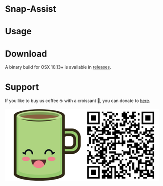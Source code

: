 # Snap-Assist


# Usage


# Download

A binary build for OSX 10.13+ is available in [releases](https://github.com/Dots-n-Spaces/Snap-Assist/releases).

# Support
If you like to buy us coffee ☕️ with a croissant 🥐, you can donate to [here](https://www.paypal.com/cgi-bin/webscr?cmd=_s-xclick&hosted_button_id=VT7GVV2DR3LZS&source=url).

<a href="https://www.paypal.com/cgi-bin/webscr?cmd=_s-xclick&hosted_button_id=VT7GVV2DR3LZS&source=url" alt="Buy us coffee ☕️ with a croissant 🥐">
   <img src="https://github.com/Dots-n-Spaces/Snap-Assist/blob/master/Donation.png" alt="Coffee mug and donation QR code" />
</a>
